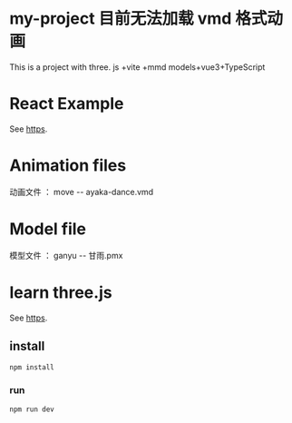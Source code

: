 # my-project 目前无法加载 vmd 格式动画

This is a project with three. js +vite +mmd models+vue3+TypeScript

# React Example

See [https](https://www.jianshu.com/p/ecf61deea300).

# Animation files

动画文件 ： move -- ayaka-dance.vmd

# Model file

模型文件 ： ganyu -- 甘雨.pmx

# learn three.js

See [https](https://www.wenjiangs.com/docs/three-js-docs).

## install

```sh
npm install
```

### run

```sh
npm run dev
```
